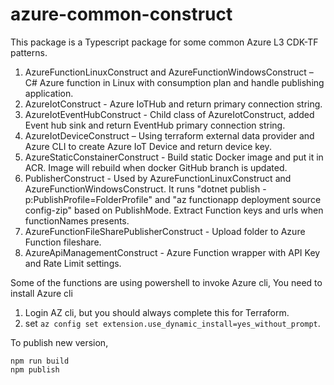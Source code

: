 # azure-common-construct

This package is a Typescript package for some common Azure L3 CDK-TF patterns.
1. AzureFunctionLinuxConstruct and AzureFunctionWindowsConstruct – C# Azure function in Linux with consumption plan and handle publishing application.
2. AzureIotConstruct - Azure IoTHub and return primary connection string.
3. AzureIotEventHubConstruct - Child class of AzureIotConstruct, added Event hub sink and return EventHub primary connection string.
4. AzureIotDeviceConstruct – Using terraform external data provider and Azure CLI to create Azure IoT Device and return device key.
5. AzureStaticConstainerConstruct - Build static Docker image and put it in ACR. Image will rebuild when docker GitHub branch is updated.
6. PublisherConstruct - Used by AzureFunctionLinuxConstruct and AzureFunctionWindowsConstruct. It runs "dotnet publish -p:PublishProfile=FolderProfile" and "az functionapp deployment source config-zip" based on PublishMode. Extract Function keys and urls when functionNames presents.
7. AzureFunctionFileSharePublisherConstruct - Upload folder to Azure Function fileshare.
8. AzureApiManagementConstruct - Azure Function wrapper with API Key and Rate Limit settings.

Some of the functions are using powershell to invoke Azure cli,
You need to install Azure cli 
1. Login AZ cli, but you should always complete this for Terraform.
2. set ```az config set extension.use_dynamic_install=yes_without_prompt```.

To publish new version,
```
npm run build
npm publish
```


